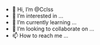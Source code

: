 - 👋 Hi, I’m @Cclss
- 👀 I’m interested in ...
- 🌱 I’m currently learning ...
- 💞️ I’m looking to collaborate on ...
- 📫 How to reach me ...

<!---
Cclss/Cclss is a ✨ special ✨ repository because its `README.md` (this file) appears on your GitHub profile.
You can click the Preview link to take a look at your changes.
--->
